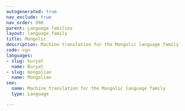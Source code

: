 ```yaml
---
autogenerated: true
nav_exclude: true
nav_order: 998
parent: Language families
layout: language_family
title: Mongolic
description: Machine translation for the Mongolic language family
code: xgn
languages:
- slug: buryat
  name: Buryat
- slug: mongolian
  name: Mongolian
seo:
  name: Machine translation for the Mongolic language family
  type: Language

---
```


